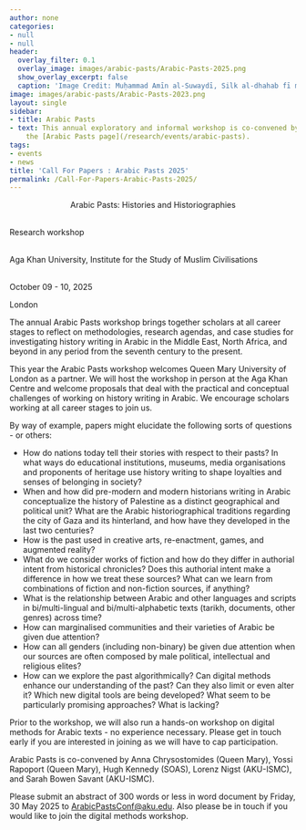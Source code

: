 ```yaml
---
author: none
categories:
- null
- null
header:
  overlay_filter: 0.1
  overlay_image: images/arabic-pasts/Arabic-Pasts-2025.png
  show_overlay_excerpt: false
  caption: 'Image Credit: Muḥammad Amīn al-Suwaydī, Silk al-dhahab fī maʿrifat qabāʾil al-ʿArab, BnF Arabe 6199, 33v (part)'
image: images/arabic-pasts/Arabic-Pasts-2023.png
layout: single
sidebar:
- title: Arabic Pasts
- text: This annual exploratory and informal workshop is co-convened by  is co-convened by Anna Chrysostomides (Queen Mary), Yossi Rapoport (Queen Mary), Hugh Kennedy (SOAS), Lorenz Nigst (AKU-ISMC), and Sarah Bowen Savant (AKU-ISMC). For more, see
    the [Arabic Pasts page](/research/events/arabic-pasts).
tags:
- events
- news
title: 'Call For Papers : Arabic Pasts 2025'
permalink: /Call-For-Papers-Arabic-Pasts-2025/
---
```



<p style="text-align: center">Arabic Pasts: Histories and Historiographies<br><br>

Research workshop<br><br>

Aga Khan University, Institute for the Study of Muslim Civilisations<br><br>

October 09 - 10, 2025<br>

London</p>

The annual Arabic Pasts workshop brings together scholars at all career stages to reflect on methodologies, research agendas, and case studies for investigating history writing in Arabic in the Middle East, North Africa, and beyond in any period from the seventh century to the present.

This year the Arabic Pasts workshop welcomes Queen Mary University of London as a partner. We will host the workshop in person at the Aga Khan Centre and welcome proposals that deal with the practical and conceptual challenges of working on history writing in Arabic. We encourage scholars working at all career stages to join us. 

By way of example, papers might elucidate the following sorts of questions - or others:

- How do nations today tell their stories with respect to their pasts?  In what ways do educational institutions, museums, media organisations and proponents of heritage use history writing to shape loyalties and senses of belonging in society?
- When and how did pre-modern and modern historians writing in Arabic conceptualize the history of Palestine as a distinct geographical and political unit?  What are the Arabic historiographical traditions regarding the city of Gaza and its hinterland, and how have they developed in the last two centuries?
- How is the past used in creative arts, re-enactment, games, and augmented reality?
- What do we consider works of fiction and how do they differ in authorial intent from historical chronicles? Does this authorial intent make a difference in how we treat these sources? What can we learn from combinations of fiction and non-fiction sources, if anything?
- What is the relationship between Arabic and other languages and scripts in bi/multi-lingual and bi/multi-alphabetic texts (tarikh, documents, other genres) across time?
- How can marginalised communities and their varieties of Arabic be given due attention?
- How can all genders (including non-binary) be given due attention when our sources are often composed by male political, intellectual and religious elites? 
- How can we explore the past algorithmically? Can digital methods enhance our understanding of the past? Can they also limit or even alter it? Which new digital tools are being developed? What seem to be particularly promising approaches? What is lacking?

Prior to the workshop, we will also run a hands-on workshop on digital methods for Arabic texts - no experience necessary. Please get in touch early if you are interested in joining as we will have to cap participation.

Arabic Pasts is co-convened by Anna Chrysostomides (Queen Mary), Yossi Rapoport (Queen Mary), Hugh Kennedy (SOAS), Lorenz Nigst (AKU-ISMC), and Sarah Bowen Savant (AKU-ISMC).

Please submit an abstract of 300 words or less in word document by Friday, 30 May 2025 to ArabicPastsConf@aku.edu. Also please be in touch if you would like to join the digital methods workshop.

